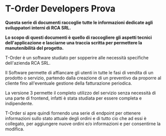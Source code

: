 # T-Order Developers Prova

<b>
Questa serie di documenti raccoglie tutte le informazioni dedicate agli sviluppatori interni di RCA SRL.

Lo scopo di questi documenti è quello di raccogliere gli aspetti tecnici dell'applicazione e lasciarne una traccia scritta per permettere la manutenibilità del progetto.
</b>

T-Order è un software studiato per sopperire alle necessità specifiche dell'azienda RCA SRL.

Il Software permette di affiancare gli utenti in tutte le fasi di vendita di un prodotto o servizio, partendo dalla creazione di un preventivo da proporre al cliente fino all'eventuale gestione della fatturazione periodica.

La versione 3 permette il completo utilizzo del servizio senza necessità di una parte di frontend, infatti è stata studiata per essere completa e indipendente.

T-Order si apre quindi fornendo una serie di endpoint per ottenere informazioni sullo stato attuale degli ordini e di tutto cio che ad essi è collegato, per aggiungere nuove ordini e/o informazioni e per consentirne la modifica.
